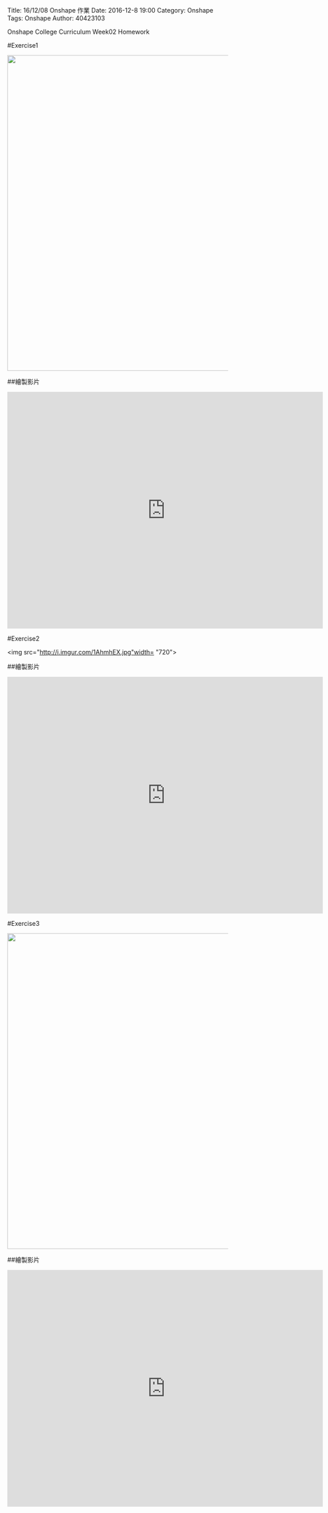 Title: 16/12/08 Onshape 作業
Date: 2016-12-8 19:00
Category: Onshape
Tags: Onshape
Author: 40423103

Onshape College Curriculum Week02 Homework 

<!-- PELICAN_END_SUMMARY -->

#Exercise1

<img src="http://i.imgur.com/llGQ4hP.jpg" width= "720">

##繪製影片

<iframe src="https://player.vimeo.com/video/190911807" width="720" height="540" frameborder="0" webkitallowfullscreen mozallowfullscreen allowfullscreen></iframe>

#Exercise2

<img src="http://i.imgur.com/1AhmhEX.jpg"width= "720">

##繪製影片

<iframe src="https://player.vimeo.com/video/190927575" width="720" height="540" frameborder="0" webkitallowfullscreen mozallowfullscreen allowfullscreen></iframe>

#Exercise3

<img src="http://i.imgur.com/45dhpIN.jpg" width= "720">

##繪製影片

<iframe src="https://player.vimeo.com/video/190932907" width="720" height="540" frameborder="0" webkitallowfullscreen mozallowfullscreen allowfullscreen></iframe>





